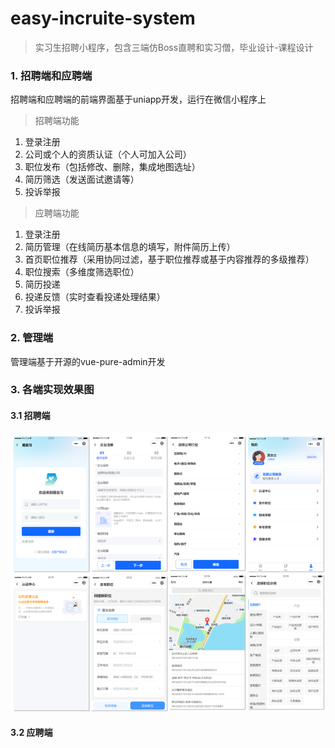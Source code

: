 # easy-incruite-system
> 实习生招聘小程序，包含三端仿Boss直聘和实习僧，毕业设计-课程设计
### 1. 招聘端和应聘端
招聘端和应聘端的前端界面基于uniapp开发，运行在微信小程序上
> 招聘端功能

1. 登录注册
2. 公司或个人的资质认证（个人可加入公司）
3. 职位发布（包括修改、删除，集成地图选址）
4. 简历筛选（发送面试邀请等）
5. 投诉举报

> 应聘端功能
1. 登录注册
2. 简历管理（在线简历基本信息的填写，附件简历上传）
3. 首页职位推荐（采用协同过滤，基于职位推荐或基于内容推荐的多级推荐）
4. 职位搜索（多维度筛选职位）
5. 简历投递
6. 投递反馈（实时查看投递处理结果）
7. 投诉举报

### 2. 管理端
管理端基于开源的vue-pure-admin开发

### 3. 各端实现效果图
#### 3.1 招聘端
![alt text](image-1.png)
#### 3.2 应聘端


